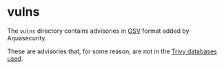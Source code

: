 # vulns
The `vulns` directory contains advisories in [OSV][osv] format added by Aquasecurity.

These are advisories that, for some reason, are not in the [Trivy databases used][used-dbs].

[osv]: https://ossf.github.io/osv-schema/
[used-dbs]: https://trivy.dev/latest/docs/scanner/vulnerability/#data-sources